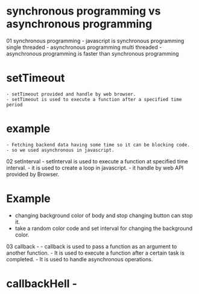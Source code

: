 
# synchronous programming vs asynchronous programming
01  synchronous programming
    - javascript is synchronous programming single threaded
    - asynchronous programming multi threaded
    - asynchronous programming is faster than synchronous programming

   # setTimeout
    - setTimeout provided and handle by web browser.
    - setTimeout is used to execute a function after a specified time period

   # example 
    - Fetching backend data having some time so it can be blocking code.
    - so we used asynchronous in javascript.

02 setInterval
    - setInterval is used to execute a function at specified time interval.
    - it is used to create a loop in javascript.
    - it handle by web API provided by Browser.

   # Example
   - changing background color of body and stop changing button can stop it.
   - take a random color code and set interval for changing the background color. 

03 callback -
    - callback is used to pass a function as an argument to another function. 
    - It is used to execute a function after a certain task is completed. 
    - It is used to handle asynchronous operations.

  # callbackHell - 
  


